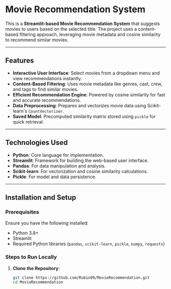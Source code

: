 # Movie Recommendation System

This is a **Streamlit-based Movie Recommendation System** that suggests movies to users based on the selected title. The project uses a content-based filtering approach, leveraging movie metadata and cosine similarity to recommend similar movies.

---

## Features

- **Interactive User Interface**: Select movies from a dropdown menu and view recommendations instantly.
- **Content-Based Filtering**: Uses movie metadata like genres, cast, crew, and tags to find similar movies.
- **Efficient Recommendation Engine**: Powered by cosine similarity for fast and accurate recommendations.
- **Data Preprocessing**: Prepares and vectorizes movie data using Scikit-learn's `CountVectorizer`.
- **Saved Model**: Precomputed similarity matrix stored using `pickle` for quick retrieval.

---

## Technologies Used

- **Python**: Core language for implementation.
- **Streamlit**: Framework for building the web-based user interface.
- **Pandas**: For data manipulation and analysis.
- **Scikit-learn**: For vectorization and cosine similarity calculations.
- **Pickle**: For model and data persistence.

---

## Installation and Setup

### Prerequisites
Ensure you have the following installed:
- Python 3.8+
- Streamlit
- Required Python libraries (`pandas`, `scikit-learn`, `pickle`, `numpy`, `requests`)

### Steps to Run Locally

1. **Clone the Repository**:
   ```bash
   git clone https://github.com/Rubin09/MovieRecommendation.git
   cd MovieRecommendation
